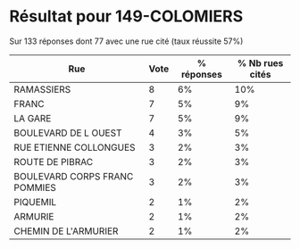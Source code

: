 # Résultat pour 149-COLOMIERS

Sur 133 réponses dont 77 avec une rue cité (taux réussite 57%)

| Rue | Vote | % réponses | % Nb rues cités|
|-----|------|------------|----------------|
| RAMASSIERS | 8 | 6% | 10%|
| FRANC | 7 | 5% | 9%|
| LA GARE | 7 | 5% | 9%|
| BOULEVARD DE L OUEST | 4 | 3% | 5%|
| RUE ETIENNE COLLONGUES | 3 | 2% | 3%|
| ROUTE DE PIBRAC | 3 | 2% | 3%|
| BOULEVARD CORPS FRANC POMMIES | 3 | 2% | 3%|
| PIQUEMIL | 2 | 1% | 2%|
| ARMURIE | 2 | 1% | 2%|
| CHEMIN DE L'ARMURIER | 2 | 1% | 2%|
